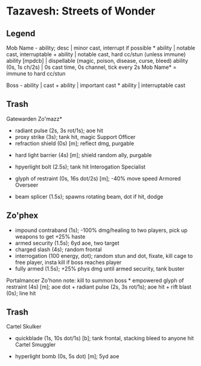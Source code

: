 # Tazavesh: Streets of Wonder

## Legend
Mob Name
    - ability; desc   | minor cast, interrupt if possible
    * ability         | notable cast, interruptable
    + ability         | notable cast, hard cc/stun (unless immune)
      ability [mpdcb] | dispellable (magic, poison, disease, curse, bleed)
    ability (0s, 1s ch/2s) | 0s cast time, 0s channel, tick every 2s 
Mob Name* = immune to hard cc/stun

Boss
    - ability | cast
    + ability | important cast
    * ability | interruptable cast

## Trash
Gatewarden Zo'mazz*
  + radiant pulse (2s, 3s rot/1s); aoe hit
  + proxy strike (3s); tank hit, magic
Support Officer
  + refraction shield (0s) [m]; reflect dmg, purgable
  * hard light barrier (4s) [m]; shield random ally, purgable
  - hpyerlight bolt (2.5s); tank hit
Interogation Specialist
  * glyph of restraint (0s, 16s dot/2s) [m]; -40% move speed
Armored Overseer
  + beam splicer (1.5s); spawns rotating beam, dot if hit, dodge

## Zo'phex
  + impound contraband (1s); -100% dmg/healing to two players, pick up weapons to get +25% haste
  + armed security (1.5s); 6yd aoe, two target
  + charged slash (4s); random frontal
  + interrogation (100 energy, dot); random stun and dot, fixate, kill cage to free player, insta kill if boss reaches player
  + fully armed (1.5s); +25% phys dmg until armed security, tank buster

  Portalmancer Zo'honn
    note: kill to summon boss
    * empowered glyph of restraint (4s) [m]; aoe dot
    + radiant pulse (2s, 3s rot/1s); aoe hit
    + rift blast (0s); line hit

## Trash
Cartel Skulker
  + quickblade (1s, 10s dot/1s) [b]; tank frontal, stacking bleed to anyone hit
Cartel Smuggler
  * hyperlight bomb (0s, 5s dot) [m]; 5yd aoe